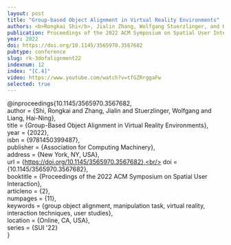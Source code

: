 ```yaml
---
layout: post
title: "Group-based Object Alignment in Virtual Reality Environments"
authors: <b>Rongkai Shi</b>, Jialin Zhang, Wolfgang Stuerzlinger, and Hai-Ning Liang
publication: Proceedings of the 2022 ACM Symposium on Spatial User Interaction (SUI'22)
year: 2022
doi: https://doi.org/10.1145/3565970.3567682
pubtype: conference
slug: rk-3dofalignment22
indexnum: 12
index: "[C.4]"
video: https://www.youtube.com/watch?v=tfGZRrggaFw
selected: true
---
```


@inproceedings{10.1145/3565970.3567682,<br/>
author = {Shi, Rongkai and Zhang, Jialin and Stuerzlinger, Wolfgang and Liang, Hai-Ning},<br/>
title = {Group-Based Object Alignment in Virtual Reality Environments},<br/>
year = {2022},<br/>
isbn = {9781450399487},<br/>
publisher = {Association for Computing Machinery},<br/>
address = {New York, NY, USA},<br/>
url = {https://doi.org/10.1145/3565970.3567682},<br/>
doi = {10.1145/3565970.3567682},<br/>
booktitle = {Proceedings of the 2022 ACM Symposium on Spatial User Interaction},<br/>
articleno = {2},<br/>
numpages = {11},<br/>
keywords = {group object alignment, manipulation task, virtual reality, interaction techniques, user studies},<br/>
location = {Online, CA, USA},<br/>
series = {SUI '22}<br/>
}
